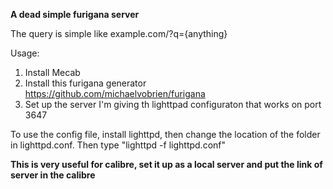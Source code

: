 **A dead simple furigana server**

The query is simple like example.com/?q={anything}

Usage:
1. Install Mecab
2. Install this furigana generator https://github.com/michaelvobrien/furigana
3. Set up the server
I'm giving th lighttpad configuraton that works on port 3647

To use the config file, install lighttpd, then change the location of the folder in lighttpd.conf. Then type "lighttpd -f lighttpd.conf"

**This is very useful for calibre, set it up as a local server and put the link of server in the calibre**